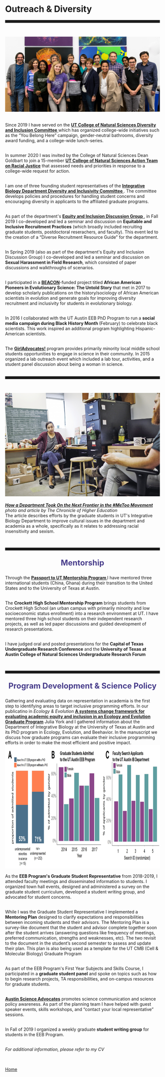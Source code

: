 <body>
		
<div class="container">
<div class="blurb">
<h1>Outreach & Diversity</h1>
<hr style="height:9px;color:#84949B"><br>
	

<img src="/images/CNSdiversity.jpg"> <br><br>


Since 2019 I have served on the <a href="https://cns.utexas.edu/diversity/d-i-committee"> <b> UT College of Natural Sciences Diversity and Inclusion Committee</b> </a> which has organized college-wide initiatives such as the “You Belong Here” campaign, gender-neutral bathrooms, diversity award funding, and a college-wide lunch-series.<br><br>

In summer 2020 I was invited by the College of Natural Sciences Dean Goldbart to join a 15-member <a href="https://cns.utexas.edu/news/your-ideas-in-a-time-of-momentum"> <b> UT College of Natural Sciences Action Team on Racial Justice</b></a> that assessed needs and priorities in response to a college-wide request for action.<br><br>

I am one of three founding student representatives of the <a href="https://cns.utexas.edu/eeb-graduate-program/diversity#diversity-amp-inclusivity-committee"> <b> Integrative Biology Department Diversity and Inclusivity Committee </b></a>. The committee develops policies and procedures for handling student concerns and encouraging diversity in applicants to the affiliated graduate programs. <br><br>

As part of the department's <a href="https://cns.utexas.edu/eeb-graduate-program/diversity#equity-and-inclusion-discussion-group"><b>Equity and Inclusion Discussion Group </b></a>, in Fall 2019 I co-developed and led a seminar and discussion on <b> Equitable and Inclusive Recruitment Practices</b> (which broadly included recruiting graduate students, postdoctoral reserachers, and faculty). This event led to the creation of a “Diverse Recruitment Resource Guide” for the department. <br><br>

In Spring 2019 (also as part of the department's Equity and Inclusion Discussion Group) I co-developed and led a seminar and discussion on <b> Sexual Harassment in Field Research</b>, which consisted of paper discussions and walkthroughs of scenarios. <br><br>

I participated in a <a href="https://beacon-center.org/"> <b> BEACON</b></a>-funded project titled <b>African American Pioneers in Evolutionary Science: The Untold Story</b> that met in 2017 to develop scholarly 
publications on the history/sociology of African American scientists in evolution and generate goals for improving diversity recruitment and inclusivity for students in evolutionary biology.<br><br>

In 2016 I collaborated with the UT Austin EEB PhD Program to run a <b> social media campaign during Black History Month </b> (February) to celebrate black scientists. This work inspired an additional program highlighting Hispanic-American scientists.<br><br>

The <a href="http://www.girladvocates.org/"> <b> GirlAdvocates!</b></a> program provides primarily minority local middle school students opportunities to engage in science in their community. In 2015 organized a lab outreach event which included a lab tour, activities, and a student panel discussion about being a woman in science.<br><br>
<hr style="height:9px;color:#84949B"><br>

<img src="/images/chronicle1.jpg"> <br><br>
<a href="https://www.chronicle.com/article/How-a-Department-Took-On-the/245050"><i><b> How a Department Took On the Next Frontier in the #MeToo Movement</b></i></a> <br><i>photo and article by The Chronicle of Higher Education</i><br>
The article describes efforts by the graduate students in UT's Integrative Biology Department to improve cultural issues in the department and academia as a whole, specifically as it relates to addressing racial insensitivity and sexism. <br>


<br><hr style="height:9px;color:#84949B">
<p style="text-align:center;font-size:180%"><b><font color="darkslateblue">Mentorship</font></b><br></p>

Through the <a href="https://world.utexas.edu/isss/programs/passport-to-ut"><b>Passport to UT Mentorship Program </b> </a>I have mentored three international students (China, Ghana) during their transition to the United States and to the University of Texas at Austin. <br><br>

The <b>Crockett High School Mentorship Program</b> brings students from Crockett High School (an urban campus with primarily minority and low socioeconomic status enrollment) into a research environment at UT. I have mentored three high school students on their independent research projects, as well as led paper discussions and guided development of research presentations. <br><br>

I have judged oral and posted presentations for the <b>Capital of Texas Undergraduate Research Conference</b> and the <b>University of Texas at Austin College of Natural Sciences Undergraduate Research Forum </b><br>


<br><hr style="height:9px;color:#84949B">
<p style="text-align:center;font-size:180%"><b><font color="darkslateblue">Program Development & Science Policy </font></b><br></p>

Gathering and evaluating data on representation in academia is the first step to identifying areas to target inclusive programming efforts. In our publicatino in <i> Ecology & Evolution </i> <a href="https://onlinelibrary.wiley.com/doi/full/10.1002/ece3.6817"> <b> A systems change framework for evaluating academic equity and inclusion in an Ecology and Evolution Graduate Program</b></a> Julia York and I gathered information about the Department of Integrative Biology at the University of Texas at Austin and its PhD program in Ecology, Evolution, and Beehavior. In the manuscript we discuss how graduate programs can evaluate their inclusive programming efforts in order to make the most efficient and positive impact. <br>
<img src="/images/diversity1.jpg" height="400"> <br>


As the <b>EEB Program's Graduate Student Representative</b> from 2018-2019, I attended faculty meetings and disseminated information to students. I organized town hall events, designed and administered a survey on the graduate student curriculum, developed a student writing group, and advocated for student concerns. <br><br>


While I was the Graduate Student Representative I implemented a <b>Mentoring Plan</b> designed to clarify expectations and responsibilities between incoming students and their advisors. The Mentoring Plan is a survey-like document that the
student and advisor complete together soon after the student arrives (answering questions like frequency of meetings, preferred communication, strengths and weaknesses, etc). The two revisit to the document in the student’s second semester to assess and update their plan. This plan is also being used as a template for the UT CMB (Cell & Molecular Biology) Graduate Program <br><br>

As part of the EEB Program's First Year Subjects and Skills Course, I participated in a <b>graduate student panel</b> and spoke on topics such as how to begin research projects, TA responsibilities, and on-campus resources for graduate students. <br><br>

<a href="https://austinscienceadvocates.wordpress.com/"> <b> Austin Science Advocates</b></a> promotes science communication and science policy awareness. As part of the planning team I have helped with guest speaker events, skills workshops, and “contact your local representative” sessions. <br><br>

In Fall of 2019 I organized a weekly graduate <b>student writing group</b> for students in the EEB Program. <br><br>

 <i>For additional information, please refer to my CV</i>

<br><br><a href="../">Home</a>
